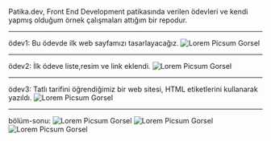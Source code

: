 Patika.dev, Front End Development patikasında verilen ödevleri ve kendi yapmış olduğum örnek çalışmaları attığım bir repodur.

---

ödev1:  Bu ödevde ilk web sayfamızı tasarlayacağız. 
![Lorem Picsum Gorsel](/img/1.png)

---

ödev2: İlk ödeve liste,resim ve link eklendi.
![Lorem Picsum Gorsel](/img/2.png)

---

ödev3: Tatlı tarifini öğrendiğimiz bir web sitesi, HTML etiketlerini kullanarak yazıldı.
![Lorem Picsum Gorsel](/img/3.png)

---

bölüm-sonu: 
![Lorem Picsum Gorsel](/img/b1.png)
![Lorem Picsum Gorsel](/img/b2.png) 
![Lorem Picsum Gorsel](/img/b4.png)